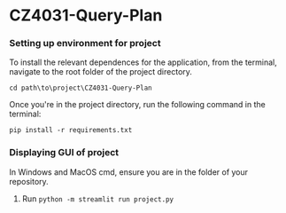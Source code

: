 # CZ4031-Query-Plan

### Setting up environment for project

To install the relevant dependences for the application, from the terminal, navigate to the root folder of the project directory.

`cd path\to\project\CZ4031-Query-Plan`

Once you're in the project directory, run the following command in the terminal:

`pip install -r requirements.txt`

### Displaying GUI of project

In Windows and MacOS cmd, ensure you are in the folder of your repository.

1. Run `python -m streamlit run project.py`

